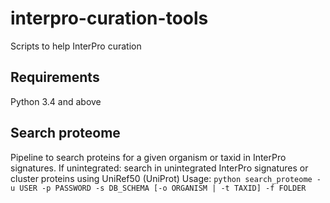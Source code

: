 # interpro-curation-tools
Scripts to help InterPro curation

## Requirements
Python 3.4 and above

## Search proteome
Pipeline to search proteins for a given organism or taxid in InterPro signatures.
If unintegrated: search in unintegrated InterPro signatures or cluster proteins using UniRef50 (UniProt)
Usage: `python search_proteome -u USER -p PASSWORD -s DB_SCHEMA [-o ORGANISM | -t TAXID] -f FOLDER`

